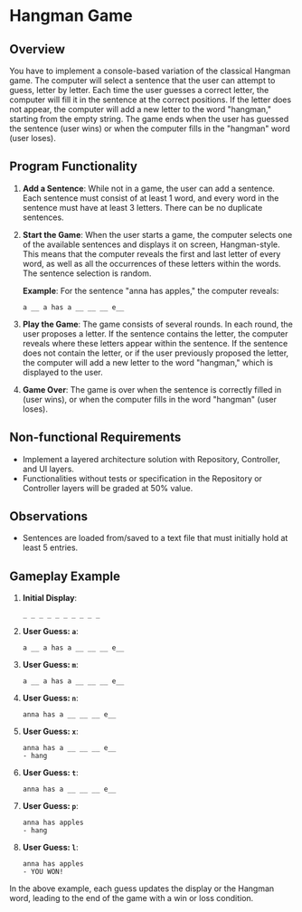 # Hangman Game

## Overview

You have to implement a console-based variation of the classical Hangman game. The computer will select a sentence that the user can attempt to guess, letter by letter. Each time the user guesses a correct letter, the computer will fill it in the sentence at the correct positions. If the letter does not appear, the computer will add a new letter to the word "hangman," starting from the empty string. The game ends when the user has guessed the sentence (user wins) or when the computer fills in the "hangman" word (user loses).

## Program Functionality

1. **Add a Sentence**: While not in a game, the user can add a sentence. Each sentence must consist of at least 1 word, and every word in the sentence must have at least 3 letters. There can be no duplicate sentences.

2. **Start the Game**: When the user starts a game, the computer selects one of the available sentences and displays it on screen, Hangman-style. This means that the computer reveals the first and last letter of every word, as well as all the occurrences of these letters within the words. The sentence selection is random.

    **Example**: For the sentence "anna has apples," the computer reveals:
    ```
    a __ a has a __ __ __ e__
    ```

3. **Play the Game**: The game consists of several rounds. In each round, the user proposes a letter. If the sentence contains the letter, the computer reveals where these letters appear within the sentence. If the sentence does not contain the letter, or if the user previously proposed the letter, the computer will add a new letter to the word "hangman," which is displayed to the user.

4. **Game Over**: The game is over when the sentence is correctly filled in (user wins), or when the computer fills in the word "hangman" (user loses).

## Non-functional Requirements

- Implement a layered architecture solution with Repository, Controller, and UI layers.
- Functionalities without tests or specification in the Repository or Controller layers will be graded at 50% value.

## Observations

- Sentences are loaded from/saved to a text file that must initially hold at least 5 entries.


## Gameplay Example

1. **Initial Display**: 
    ```
    _ _ _ _ _ _ _ _ _ _
    ```

2. **User Guess: `a`**: 
    ```
    a __ a has a __ __ __ e__
    ```

3. **User Guess: `m`**:
    ```
    a __ a has a __ __ __ e__
    ```

4. **User Guess: `n`**:
    ```
    anna has a __ __ __ e__
    ```

5. **User Guess: `x`**:
    ```
    anna has a __ __ __ e__
    - hang
    ```

6. **User Guess: `t`**:
    ```
    anna has a __ __ __ e__
    ```

7. **User Guess: `p`**:
    ```
    anna has apples
    - hang
    ```

8. **User Guess: `l`**:
    ```
    anna has apples
    - YOU WON!
    ```

In the above example, each guess updates the display or the Hangman word, leading to the end of the game with a win or loss condition.
